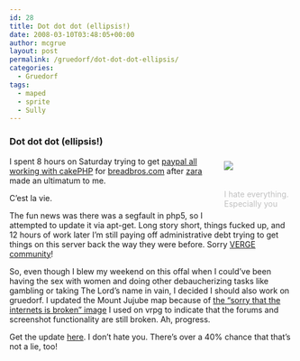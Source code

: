 ```yaml
---
id: 28
title: Dot dot dot (ellipsis!)
date: 2008-03-10T03:48:05+00:00
author: mcgrue
layout: post
permalink: /gruedorf/dot-dot-dot-ellipsis/
categories:
  - Gruedorf
tags:
  - maped
  - sprite
  - Sully
---
```

### Dot dot dot (ellipsis!)

<div style="float: right; padding: 4px; margin: 4px;">
  <img src=/files/gruedorf_challenge/020/2008.03.09_omg_fu.png><br /> <span style="color: silver; font-size: -1;"><br /> <br />I hate everything.<br />Especially you</span>
</div>

I spent 8 hours on Saturday trying to get <a href="http://bakery.cakephp.org/articles/view/paypal-direct-payment-api-component" target=_new>paypal all working with cakePHP</a> for <a href="http://breadbros.com" target=_new>breadbros.com</a> after [zara](http://zarat.us/) made an ultimatum to me.

C&#8217;est la vie.

The fun news was there was a segfault in php5, so I attempted to update it via apt-get. Long story short, things fucked up, and 12 hours of work later I&#8217;m still paying off administrative debt trying to get things on this server back the way they were before. Sorry <a href=http:/verge-rpg.com target=_new>VERGE community</a>!

So, even though I blew my weekend on this offal when I could&#8217;ve been having the sex with women and doing other debaucherizing tasks like gambling or taking The Lord&#8217;s name in vain, I decided I should also work on gruedorf. I updated the Mount Jujube map because of <a href=http://www.verge-rpg.com/images/news/wanton.png target=_new>the &#8220;sorry that the internets is broken&#8221; image</a> I used on vrpg to indicate that the forums and screenshot functionality are still broken. Ah, progress.

Get the update <a href=http://verge-rpg.com/svn/sully/trunk/ target=_new>here</a>. I don&#8217;t hate you. There&#8217;s over a 40% chance that that&#8217;s not a lie, too!